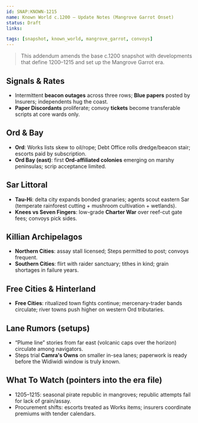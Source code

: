 ```yaml
---
id: SNAP:KNOWN-1215
name: Known World c.1200 — Update Notes (Mangrove Garrot Onset)
status: Draft
links:

tags: [snapshot, known_world, mangrove_garrot, convoys]
---
```


> This addendum amends the base c.1200 snapshot with developments that define 1200–1215 and set up the Mangrove Garrot era.

## Signals & Rates
- Intermittent **beacon outages** across three rows; **Blue papers** posted by Insurers; independents hug the coast.
- **Paper Discordants** proliferate; convoy **tickets** become transferable scripts at core wards only.

## Ord & Bay
- **Ord**: Works lists skew to oil/rope; Debt Office rolls dredge/beacon stair; escorts paid by subscription.
- **Ord Bay (east)**: first **Ord-affiliated colonies** emerging on marshy peninsulas; scrip acceptance limited.

## Sar Littoral
- **Tau-Hi**: delta city expands bonded granaries; agents scout eastern Sar (temperate rainforest cutting + mushroom cultivation + wetlands).
- **Knees vs Seven Fingers**: low-grade **Charter War** over reef-cut gate fees; convoys pick sides.

## Killian Archipelagos
- **Northern Cities**: assay stall licensed; Steps permitted to post; convoys frequent.
- **Southern Cities**: flirt with raider sanctuary; tithes in kind; grain shortages in failure years.

## Free Cities & Hinterland
- **Free Cities**: ritualized town fights continue; mercenary-trader bands circulate; river towns push higher on western Ord tributaries.

## Lane Rumors (setups)
- “Plume line” stories from far east (volcanic caps over the horizon) circulate among navigators.
- Steps trial **Camra's Owns** on smaller in-sea lanes; paperwork is ready before the Widiwidi window is truly known.

## What To Watch (pointers into the era file)
- 1205–1215: seasonal pirate republic in mangroves; republic attempts fail for lack of grain/assay.
- Procurement shifts: escorts treated as Works items; insurers coordinate premiums with tender calendars.
